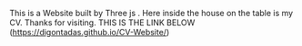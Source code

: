 This is a Website built by Three js . Here inside the house on the table is my CV. Thanks for visiting. 
THIS IS THE LINK BELOW 
(https://digontadas.github.io/CV-Website/)
